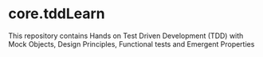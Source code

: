 # core.tddLearn
This repository contains Hands on Test Driven Development (TDD) with Mock Objects, Design Principles, Functional tests and Emergent Properties
